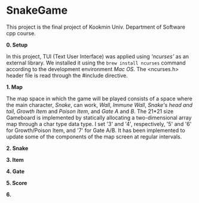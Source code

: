 # SnakeGame
This project is the final project of Kookmin Univ. Department of Software cpp course.

**0. Setup**

In this project, TUI (Text User Interface) was applied using _‘ncurses’_ as an external library. We installed it using the `brew install ncurses` command according to the development environment _Mac OS_. The <ncurses.h> header file is read through the #include directive.

  
**1. Map**

The map space in which the game will be played consists of a space where the main character, _Snake_, can work, _Wall_, _Immune Wall_, _Snake's head and tail_, _Growth Item_ and _Poison Item_, and _Gate A_ and _B_. The 21*21 size Gameboard is implemented by statically allocating a two-dimensional array map through a char type data type. I set '3' and '4', respectively, '5' and '6' for Growth/Poison Item, and '7' for Gate A/B. It has been implemented to update some of the components of the map screen at regular intervals.


**2. Snake**

**3. Item**

**4. Gate**

**5. Score**

**6.**
